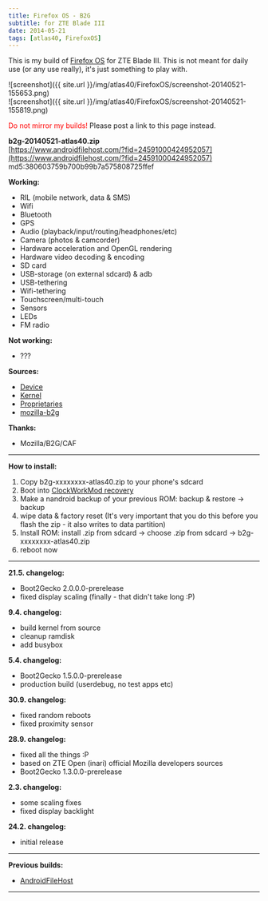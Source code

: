 ```yaml
---
title: Firefox OS - B2G
subtitle: for ZTE Blade III
date: 2014-05-21
tags: [atlas40, FirefoxOS]
---
```


This is my build of [Firefox OS](https://www.mozilla.org/en-US/firefoxos/) for ZTE Blade III. This is not meant for daily use (or any use really), it's just something to play with.

![screenshot]({{ site.url }}/img/atlas40/FirefoxOS/screenshot-20140521-155653.png)  
![screenshot]({{ site.url }}/img/atlas40/FirefoxOS/screenshot-20140521-155819.png)

<span style="color:#FF0000;">Do not mirror my builds!</span> Please post a link to this page instead.

**b2g-20140521-atlas40.zip**  
[https://www.androidfilehost.com/?fid=24591000424952057](https://www.androidfilehost.com/?fid=24591000424952057)  
md5:380603759b700b99b7a575808725ffef

**Working:**

- RIL (mobile network, data & SMS)
- Wifi
- Bluetooth
- GPS
- Audio (playback/input/routing/headphones/etc)
- Camera (photos & camcorder)
- Hardware acceleration and OpenGL rendering
- Hardware video decoding & encoding
- SD card
- USB-storage (on external sdcard) & adb
- USB-tethering
- Wifi-tethering
- Touchscreen/multi-touch
- Sensors
- LEDs
- FM radio

**Not working:**

- ???

**Sources:**

- [Device](https://github.com/KonstaT/android_device_zte_atlas40/tree/b2g)
- [Kernel](https://github.com/KonstaT/android_kernel_zte_msm7x27a/tree/ics_chocolate_rb4.2)
- [Proprietaries](https://github.com/KonstaT/proprietary_vendor_zte/tree/ics_chocolate_rb4.2)
- [mozilla-b2g](https://github.com/mozilla-b2g)

**Thanks:**

- Mozilla/B2G/CAF

----

**How to install:**

1. Copy b2g-xxxxxxxx-atlas40.zip to your phone's sdcard
2. Boot into [ClockWorkMod recovery](/devices/atlas40/CWM)
3. Make a nandroid backup of your previous ROM: backup & restore -> backup
4. wipe data & factory reset (It's very important that you do this before you flash the zip - it also writes to data partition)
5. Install ROM: install .zip from sdcard -> choose .zip from sdcard -> b2g-xxxxxxxx-atlas40.zip
6. reboot now

----

**21.5. changelog:**

- Boot2Gecko 2.0.0.0-prerelease
- fixed display scaling (finally - that didn't take long :P)

**9.4. changelog:**

- build kernel from source
- cleanup ramdisk
- add busybox

**5.4. changelog:**

- Boot2Gecko 1.5.0.0-prerelease
- production build (userdebug, no test apps etc)

**30.9. changelog:**

- fixed random reboots
- fixed proximity sensor

**28.9. changelog:**

- fixed all the things :P
- based on ZTE Open (inari) official Mozilla developers sources
- Boot2Gecko 1.3.0.0-prerelease

**2.3. changelog:**

- some scaling fixes
- fixed display backlight

**24.2. changelog:**

- initial release

----

**Previous builds:**

- [AndroidFileHost](https://www.androidfilehost.com/?w=files&flid=89887)

----
